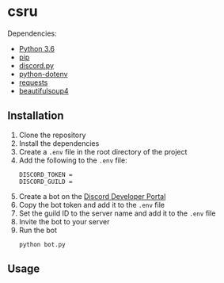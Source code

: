 ﻿# csru
Dependencies:
- [Python 3.6](https://www.python.org/downloads/release/python-360/)
- [pip](https://pypi.org/project/pip/)
- [discord.py](https://pypi.org/project/discord.py/)
- [python-dotenv](https://pypi.org/project/python-dotenv/)
- [requests](https://pypi.org/project/requests/)
- [beautifulsoup4](https://pypi.org/project/beautifulsoup4/)

## Installation
1. Clone the repository
2. Install the dependencies
3. Create a `.env` file in the root directory of the project
4. Add the following to the `.env` file:
	```
	DISCORD_TOKEN = 
	DISCORD_GUILD = 
	```
5. Create a bot on the [Discord Developer Portal](https://discord.com/developers/applications)
6. Copy the bot token and add it to the `.env` file
7. Set the guild ID to the server name and add it to the `.env` file
8. Invite the bot to your server
9. Run the bot
	```
	python bot.py
	```

## Usage

